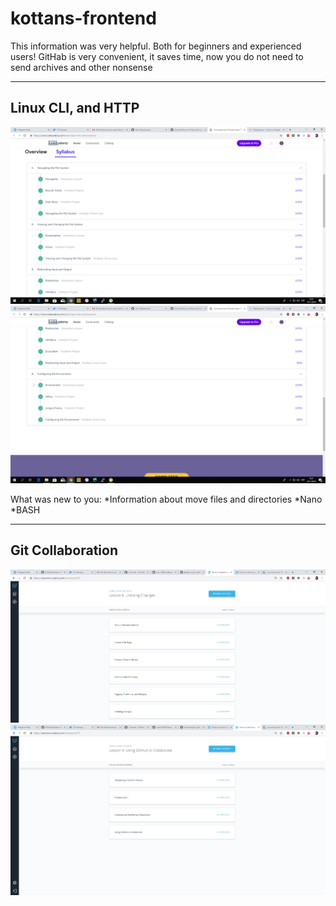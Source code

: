 # kottans-frontend


This information was very helpful. Both for beginners and experienced users! GitHab is very convenient, it saves time, now you do not need to send archives and other nonsense

_____________________________________

## Linux CLI, and HTTP

![Screenshot](task_linux_cli/1.PNG)
![Screenshot](task_linux_cli/2.PNG)

What was new to you:
*Information about move files and directories
*Nano
*BASH 

_____________________________________

## Git Collaboration

![Screenshot](task_git_collaboration/1.PNG)
![Screenshot](task_git_collaboration/2.PNG)